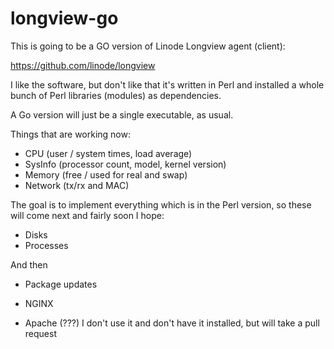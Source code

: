 # longview-go
This is going to be a GO version of Linode Longview agent (client): 

https://github.com/linode/longview

I like the software, but don't like that it's written in Perl and installed
a whole bunch of Perl libraries (modules) as dependencies.

A Go version will just be a single executable, as usual.

Things that are working now:

- CPU (user / system times, load average)
- SysInfo (processor count, model, kernel version)
- Memory (free / used for real and swap)
- Network (tx/rx and MAC)

The goal is to implement everything which is in the Perl version, so these will
come next and fairly soon I hope:

- Disks
- Processes

And then

- Package updates
- NGINX

- Apache (???) I don't use it and don't have it installed, but will take a pull request
